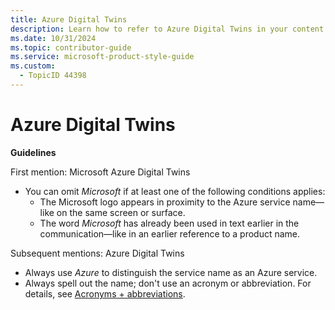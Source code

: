 ```yaml
---
title: Azure Digital Twins
description: Learn how to refer to Azure Digital Twins in your content.
ms.date: 10/31/2024
ms.topic: contributor-guide
ms.service: microsoft-product-style-guide
ms.custom:
  - TopicID 44398
---
```



# Azure Digital Twins

**Guidelines**

First mention: Microsoft Azure Digital Twins

- You can omit *Microsoft* if at least one of the following conditions applies:
  - The Microsoft logo appears in proximity to the Azure service name—like on the same screen or surface.
  - The word *Microsoft* has already been used in text earlier in the communication—like in an earlier reference to a product name.

Subsequent mentions: Azure Digital Twins

- Always use *Azure* to distinguish the service name as an Azure service.
- Always spell out the name; don't use an acronym or abbreviation. For details, see [Acronyms + abbreviations](~\acronyms-and-abbreviations.md).

